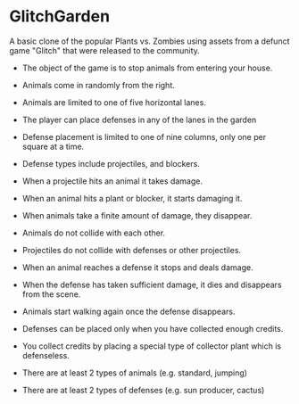 # GlitchGarden
A basic clone of the popular Plants vs. Zombies using assets from a defunct game "Glitch" that were released to the community.

* The object of the game is to stop animals from entering your house.

* Animals come in randomly from the right.

* Animals are limited to one of five horizontal lanes. 

* The player can place defenses in any of the lanes in the garden

* Defense placement is limited to one of nine columns, only one per square at a time.

* Defense types include projectiles, and blockers.

* When a projectile hits an animal it takes damage.

* When an animal hits a plant or blocker, it starts damaging it.

* When animals take a finite amount of damage, they disappear.

* Animals do not collide with each other.

* Projectiles do not collide with defenses or other projectiles.

* When an animal reaches a defense it stops and deals damage.

* When the defense has taken sufficient damage, it dies and disappears from the scene.

* Animals start walking again once the defense disappears.

* Defenses can be placed only when you have collected enough credits.

* You collect credits by placing a special type of collector plant which is defenseless.

* There are at least 2 types of animals (e.g. standard, jumping)

* There are at least 2 types of defenses (e.g. sun producer, cactus)
